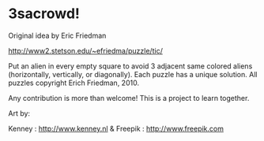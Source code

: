 # 3sacrowd!

Original idea by Eric Friedman

http://www2.stetson.edu/~efriedma/puzzle/tic/

Put an alien in every empty square to avoid 3 adjacent same colored aliens (horizontally, vertically, or diagonally). Each puzzle has a unique solution. All puzzles copyright Erich Friedman, 2010.

Any contribution is more than welcome! This is a project to learn together.

Art by:

Kenney : http://www.kenney.nl & Freepik : http://www.freepik.com

